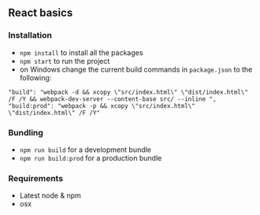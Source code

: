 ## React basics

### Installation

- `npm install` to install all the packages
- `npm start` to run the project
- on Windows change the current build commands in `package.json` to the following:
```
"build": "webpack -d && xcopy \"src/index.html\" \"dist/index.html\" /F /Y && webpack-dev-server --content-base src/ --inline ",
"build:prod": "webpack -p && xcopy \"src/index.html\" \"dist/index.html\" /F /Y"
```

### Bundling
- `npm run build` for a development bundle
- `npm run build:prod` for a production bundle

### Requirements
- Latest node & npm
- osx


